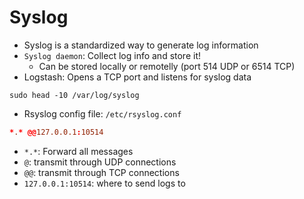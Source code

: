 # Syslog

- Syslog is a standardized way to generate log information
- `Syslog daemon`: Collect log info and store it!
  - Can be stored locally or remotelly (port 514 UDP or 6514 TCP)
- Logstash: Opens a TCP port and listens for syslog data

```shell
sudo head -10 /var/log/syslog
```

- Rsyslog config file: `/etc/rsyslog.conf`

```conf
*.* @@127.0.0.1:10514
```

- `*.*`: Forward all messages
- `@`: transmit through UDP connections
- `@@`: transmit through TCP connections
- `127.0.0.1:10514`: where to send logs to
